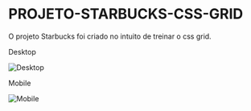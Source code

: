 # PROJETO-STARBUCKS-CSS-GRID
O projeto Starbucks foi criado no intuito de treinar o css grid.

Desktop

![Desktop](https://user-images.githubusercontent.com/116771153/213895372-e05ea9e9-ef51-4761-bca2-79a0cbecfca9.png)

Mobile

![Mobile](https://user-images.githubusercontent.com/116771153/213895376-ccc98ca8-9aff-4e94-b212-932f63c551d2.png)
